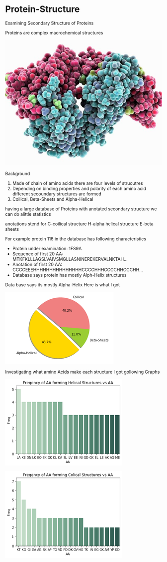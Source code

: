 # Protein-Structure
Examining Secondary Structure of Proteins

Proteins are complex macrochemical structures

![GitHub Logo](/test.jpg)

Background
1. Made of chain of amino acids there are four levels of strucutres
2. Depending on binding properties and polarity of each amino acid different secoundary structures are formed
3. Coilical, Beta-Sheets and Alpha-Helical




having a large database of Proteins with anotated secondary structure we can do alittle statistics

anotations stend for 
C-coilical structure
H-alpha helical structure 
E-beta sheets 

For example protein 116 in the database has following characteristics

 - Protein under examination: 1FS9A
 - Sequence of first 20 AA:   MTKFKLLLAGSLVAIVSMGLLASNINEREKERVALNKTAH...
 - Anotation of first 20 AA:  CCCCEEEHHHHHHHHHHHHHHHCCCCHHHCCCCHHCCCHH...
 - Database says protein has mostly Alph-Helix structures

Data base says its mostly Alpha-Helix
Here is what I got 

![GitHub Logo](/download.png)

Investigating what amino Acids make each structure I got gollowing Graphs 

![GitHub Logo](/download_1.png)

![GitHub Logo](/download_2.png)
